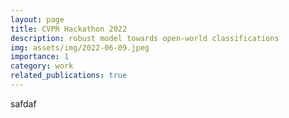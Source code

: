 ```yaml
---
layout: page
title: CVPR Hackathon 2022
description: robust model towards open-world classifications
img: assets/img/2022-06-09.jpeg
importance: 1
category: work
related_publications: true
---
```


safdaf
